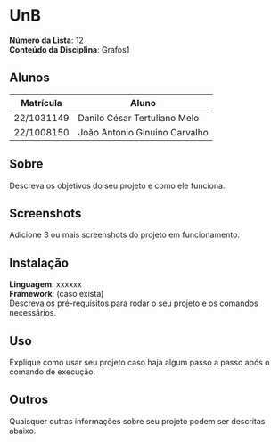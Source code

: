 # UnB

**Número da Lista**: 12<br>
**Conteúdo da Disciplina**: Grafos1<br>

## Alunos
| Matrícula  | Aluno |
|------------| -- |
| 22/1031149 |  Danilo César Tertuliano Melo |
| 22/1008150 |  João Antonio Ginuino Carvalho |

## Sobre 
Descreva os objetivos do seu projeto e como ele funciona. 

## Screenshots
Adicione 3 ou mais screenshots do projeto em funcionamento.

## Instalação 
**Linguagem**: xxxxxx<br>
**Framework**: (caso exista)<br>
Descreva os pré-requisitos para rodar o seu projeto e os comandos necessários.

## Uso 
Explique como usar seu projeto caso haja algum passo a passo após o comando de execução.

## Outros 
Quaisquer outras informações sobre seu projeto podem ser descritas abaixo.




